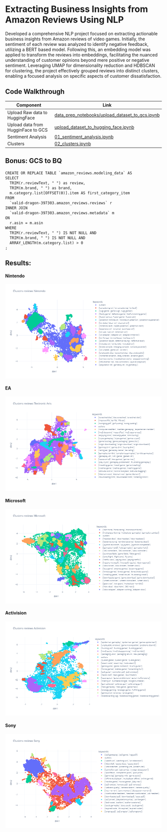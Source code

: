 # Extracting Business Insights from Amazon Reviews Using NLP

Developed a comprehensive NLP project focused on extracting actionable business insights from Amazon reviews of video games. Initially, the sentiment of each review was analyzed to identify negative feedback, utilizing a BERT based model. Following this, an embedding model was applied to transform the reviews into embeddings, facilitating the nuanced understanding of customer opinions beyond mere positive or negative sentiment. Leveraging UMAP for dimensionality reduction and HDBSCAN for clustering, the project effectively grouped reviews into distinct clusters, enabling a focused analysis on specific aspects of customer dissatisfaction. 

## Code Walkthrough

| Component         | Link                                                                                                                       |
|-------------------|---------------------------------------------------------------------------------------------------------------------------- |
| Upload Raw data to HuggingFace       | [data_prep_notebooks/upload_dataset_to_gcs.ipynb](https://github.com/jjovalle99/AmazonNLP/blob/c882ab82139ed2110c16ec18741b9711ed47e9a8/data_prep_notebooks/upload_dataset_to_gcs.ipynb)               |
| Upload data from HugginFace to GCS  | [upload_dataset_to_hugging_face.ipynb](https://github.com/jjovalle99/AmazonNLP/blob/c882ab82139ed2110c16ec18741b9711ed47e9a8/data_prep_notebooks/upload_dataset_to_hugging_face.ipynb)          |
| Sentiment Analysis  | [01_sentiment_analysis.ipynb](https://github.com/jjovalle99/AmazonNLP/blob/c882ab82139ed2110c16ec18741b9711ed47e9a8/01_sentiment_analysis.ipynb)          |
| Clusters | [02_clusters.ipynb](https://github.com/jjovalle99/AmazonNLP/blob/c882ab82139ed2110c16ec18741b9711ed47e9a8/02_clusters.ipynb)          |


## Bonus: GCS to BQ
```
CREATE OR REPLACE TABLE `amazon_reviews.modeling_data` AS 
SELECT 
  TRIM(r.reviewText, " ") as review,
  TRIM(m.brand, " ") as brand,
  m.category.list[OFFSET(0)].item AS first_category_item
FROM 
  `valid-dragon-397303.amazon_reviews.reviews` r
INNER JOIN
  `valid-dragon-397303.amazon_reviews.metadata` m
ON
  r.asin = m.asin
WHERE 
  TRIM(r.reviewText, " ") IS NOT NULL AND
  TRIM(m.brand, " ") IS NOT NULL AND
  ARRAY_LENGTH(m.category.list) > 0
;
```

## Results:

#### Nintendo
![r1](assets/newplot.png)

#### EA
![r2](assets/newplot1.png)

#### Microsoft
![r3](assets/newplot2.png)

#### Activision
![r4](assets/newplot3.png)

#### Sony
![r5](assets/newplot4.png)
